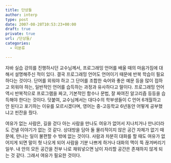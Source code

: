 ```yaml
---
title: 단상들
author: interp
type: post
date: 2007-08-28T10:53:23+00:00
draft: true
private: true
url: /단상들/
categories:
  - 미분류

---
```

자바 실습 강의를 진행하시던 교수님께서, 프로그래밍 언어를 배울 때의 마음가짐에 대해서 설명해주신 적이 있다. 결국 프로그래밍 언어도 언어이기 때문에 반복 학습이 필요하다는 것이다. 단어를 외워야 하고 그 단어를 조합한 숙어와 좋은 예문 등을 많이 접하고 외워야 하는, 일반적인 언어를 습득하는 과정과 유사하다고 말이다. 프로그래밍 언어 역시 반복적으로 프로그램을 짜고, 기본적인 함수나 문법, 잘 짜여진 알고리즘 등등을 습득해야 한다는 것이다. 덧붙여, 교수님께서는 대다수의 학부생들이 C 언어 6개월하고 안 된다고 포기하는 이유를 모르시겠다며, 영어는 중-고등학교 6년동안 어떻게 공부했냐고 핀잔을 줬다.

여유가 없는 사람은, 길을 걷다 아는 사람을 만나도 여유가 없어서 지나치거나 만나더라도 건넬 이야기가 없는 것 같다. 상대방을 담아 둘 물리적이지 않은 공간 자체가 없기 때문에, 만나는 일이 불편할 수 밖에 없는 것이다. 사람과 차분히 대화를 할 때도 여유가 없어지게 되면 말이 헛 나오게 되어 사람을 기분 나쁘게 하거나 대화의 맥이 뚝 끊겨버리기 일쑤. 내 안의 모든 공간을 전부 나로 채워넣으면 남이 자리할 공간은 존재하지 않게 되는 것 같다. 그래서 여유가 필요한 것이다.